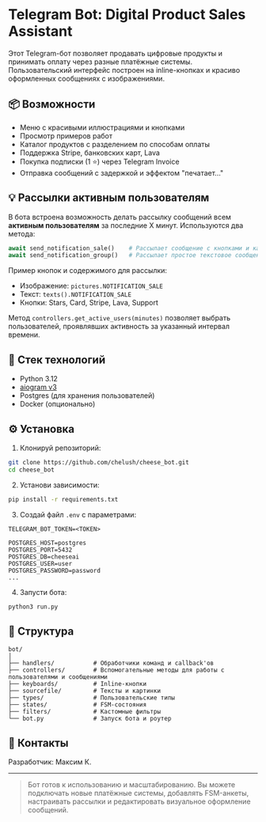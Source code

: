 # Telegram Bot: Digital Product Sales Assistant

Этот Telegram-бот позволяет продавать цифровые продукты и принимать оплату через разные платёжные системы. Пользовательский интерфейс построен на inline-кнопках и красиво оформленных сообщениях с изображениями.

## 📦 Возможности

- Меню с красивыми иллюстрациями и кнопками
- Просмотр примеров работ
- Каталог продуктов с разделением по способам оплаты
- Поддержка Stripe, банковских карт, Lava
- Покупка подписки (1 ⭐) через Telegram Invoice
- Отправка сообщений с задержкой и эффектом "печатает..."

## 💡 Рассылки активным пользователям

В бота встроена возможность делать рассылку сообщений всем **активным пользователям** за последние X минут. Используются два метода:

```python
await send_notification_sale()    # Рассылает сообщение с кнопками и картинкой
await send_notification_group()   # Рассылает простое текстовое сообщение
```

Пример кнопок и содержимого для рассылки:
- Изображение: `pictures.NOTIFICATION_SALE`
- Текст: `texts().NOTIFICATION_SALE`
- Кнопки: Stars, Card, Stripe, Lava, Support

Метод `controllers.get_active_users(minutes)` позволяет выбрать пользователей, проявлявших активность за указанный интервал времени.

## 🧱 Стек технологий

- Python 3.12
- [aiogram v3](https://docs.aiogram.dev/)
- Postgres (для хранения пользователей)
- Docker (опционально)

## ⚙️ Установка

1. Клонируй репозиторий:
```bash
git clone https://github.com/chelush/cheese_bot.git
cd cheese_bot
```

2. Установи зависимости:
```bash
pip install -r requirements.txt
```

3. Создай файл `.env` с параметрами:
```
TELEGRAM_BOT_TOKEN=<TOKEN>

POSTGRES_HOST=postgres
POSTGRES_PORT=5432
POSTGRES_DB=cheeseai
POSTGRES_USER=user
POSTGRES_PASSWORD=password
...
```

4. Запусти бота:
```bash
python3 run.py
```

## 📁 Структура

```
bot/
│
├── handlers/           # Обработчики команд и callback'ов
├── controllers/        # Вспомогательные методы для работы с пользователями и сообщениями
├── keyboards/          # Inline-кнопки
├── sourcefile/         # Тексты и картинки
├── types/              # Пользовательские типы
├── states/             # FSM-состояния
├── filters/            # Кастомные фильтры
└── bot.py              # Запуск бота и роутер
```

## 🤝 Контакты

Разработчик: Максим К.

---

> Бот готов к использованию и масштабированию. Вы можете подключать новые платёжные системы, добавлять FSM-анкеты, настраивать рассылки и редактировать визуальное оформление сообщений.